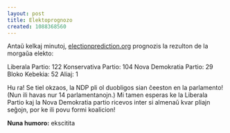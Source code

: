 ```yaml
---
layout: post
title: Elektoprognozo
created: 1088368560
---
```

Antaŭ kelkaj minutoj, [electionprediction.org](http://www.electionprediction.org/2004_fed/) prognozis la rezulton de la morgaŭa elekto:

Liberala Partio: 122
Konservativa Partio: 104
Nova Demokratia Partio: 29
Bloko Kebekia: 52
Aliaj: 1

Hu ra!  Se tiel okzaos, la NDP pli ol duobligos sian ĉeeston en la parlamento!  (Nun ili havas nur 14 parlamentanojn.)  Mi tamen esperas ke la Liberala Partio kaj la Nova Demokratia partio ricevos inter si almenaŭ kvar pliajn seĝojn, por ke ili povu formi koalicion!

**Nuna humoro:** ekscitita
